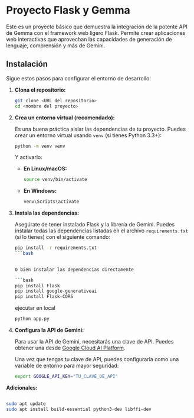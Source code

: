 # Proyecto Flask y Gemma

Este es un proyecto básico que demuestra la integración de la potente API de Gemma con el framework web ligero Flask. Permite crear aplicaciones web interactivas que aprovechan las capacidades de generación de lenguaje, comprensión y más de Gemini.

## Instalación

Sigue estos pasos para configurar el entorno de desarrollo:

1.  **Clona el repositorio:**

    ```bash
    git clone <URL del repositorio>
    cd <nombre del proyecto>
    ```

2.  **Crea un entorno virtual (recomendado):**

    Es una buena práctica aislar las dependencias de tu proyecto. Puedes crear un entorno virtual usando `venv` (si tienes Python 3.3+):

    ```bash
    python -m venv venv
    ```

    Y activarlo:

    * **En Linux/macOS:**
        ```bash
        source venv/bin/activate
        ```
    * **En Windows:**
        ```bash
        venv\Scripts\activate
        ```

3.  **Instala las dependencias:**

    Asegúrate de tener instalado Flask y la librería de Gemini. Puedes instalar todas las dependencias listadas en el archivo `requirements.txt` (si lo tienes) con el siguiente comando:

    ```bash
    pip install -r requirements.txt
    ```bash
 

    O bien instalar las dependencias directamente

    ```bash
    pip install Flask
    pip install google-generativeai
    pip install Flask-CORS

    ```

    
    ejecutar en local    

    ```bash
    python app.py

    ```



4.  **Configura la API de Gemini:**

    Para usar la API de Gemini, necesitarás una clave de API. Puedes obtener una desde [Google Cloud AI Platform](https://console.cloud.google.com/vertex-ai).

    Una vez que tengas tu clave de API, puedes configurarla como una variable de entorno para mayor seguridad:

    ```bash
    export GOOGLE_API_KEY="TU_CLAVE_DE_API"
    ```




**Adicionales:**



```bash

sudo apt update
sudo apt install build-essential python3-dev libffi-dev

```
